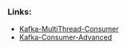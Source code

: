 ### Links:

* [Kafka-MultiThread-Consumer](https://howtoprogram.xyz/2016/09/25/spring-kafka-multi-threaded-message-consumption/)
* [Kafka-Consumer-Advanced](http://cloudurable.com/ppt/6-kafka-consumers-advanced.pdf)

